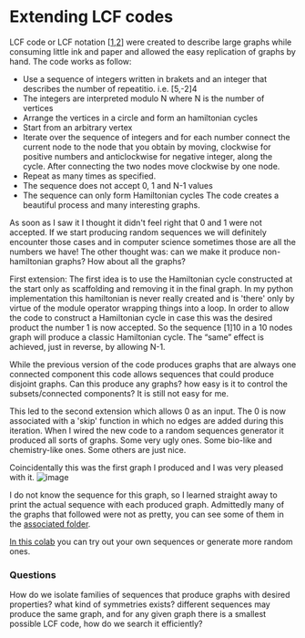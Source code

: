 # Extending LCF codes

LCF code or LCF notation [[1](https://en.wikipedia.org/wiki/LCF_notation),[2](https://mathworld.wolfram.com/LCFNotation.html)] were created to describe large graphs while consuming little ink and paper and allowed the easy replication of graphs by hand.
The code works as follow:
- Use a sequence of integers written in brakets and an integer that describes the number of repeatitio. i.e. [5,-2]4
- The integers are interpreted modulo N where N is the number of vertices
- Arrange the vertices in a circle and form an hamiltonian cycles
- Start from an arbitrary vertex 
- Iterate over the sequence of integers and for each number connect the current node to the node that you obtain by moving, clockwise for positive numbers and anticlockwise for negative integer, along the cycle. After connecting the two nodes move clockwise by one node.
- Repeat as many times as specified.
- The sequence does not accept 0, 1 and N-1 values
- The sequence can only form Hamiltonian cycles
The code creates a beautiful process and many interesting graphs.

As soon as I saw it I thought it didn't feel right that 0 and 1 were not accepted. If we start producing random sequences we will definitely encounter those cases and in computer science sometimes those are all the numbers we have!
The other thought was: can we make it produce non-hamiltonian graphs? How about all the graphs?

First extension: The first idea is to use the Hamiltonian cycle constructed at the start only as scaffolding and removing it in the final graph. In my python implementation this hamiltonian is never really created and is 'there' only by virtue of the module operator wrapping things into a loop. In order to allow the code to construct a Hamiltonian cycle in case this was the desired product the number 1 is now accepted. So the sequence [1]10 in a 10 nodes graph will produce a classic Hamiltonian cycle. The “same” effect is achieved, just in reverse, by allowing N-1.

While the previous version of the code produces graphs that are always one connected component this code allows sequences that could produce disjoint graphs.
Can this produce any graphs? how easy is it to control the subsets/connected components? It is still not easy for me.

This led to the second extension which allows 0 as an input. The 0 is now associated with a 'skip' function in which no edges are added during this iteration.
When I wired the new code to a random sequences generator it produced all sorts of graphs. Some very ugly ones. Some bio-like and chemistry-like ones. Some others are just nice.

Coincidentally this was the first graph I produced and I was very pleased with it.
![image](Nugget121/First.png)

I do not know the sequence for this graph, so I learned straight away to print the actual sequence with each produced graph.
Admittedly many of the graphs that followed were not as pretty, you can see some of them in the [associated folder](https://github.com/stacs-cp/nuggets/tree/master/FinishedNuggets/Nugget121).

[In this colab](https://colab.research.google.com/drive/1yAuRioEPWvIgCE4tHrwgP7lDlyLGzR-O?usp=sharing) you can try out your own sequences or generate more random ones.

### Questions
How do we isolate families of sequences that produce graphs with desired properties? what kind of symmetries exists? different sequences may produce the same graph,  and for any given graph there is a smallest possible LCF code, how do we search it efficiently?

